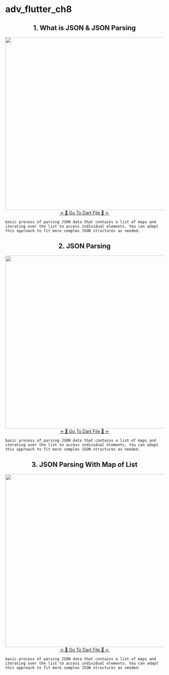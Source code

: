 # adv_flutter_ch8

<h2 align="center">1. What is JSON & JSON Parsing </h2>

<div align="center">
  <img height="550"  src="https://github.com/user-attachments/assets/48408b27-3f71-43b1-b9b2-0fc8a068ebe3" />
</div>
<div align="center">
<a href="https://github.com/HirenCodeMaster11/Adv_Flutter_Ch8/blob/master/lib/Json%20Parsing/View/home.dart">-> 📂 Go To Dart File 📂 <-</a>
</div>

```basic process of parsing JSON data that contains a list of maps and iterating over the list to access individual elements. You can adapt this approach to fit more complex JSON structures as needed.```

<h2 align="center">2. JSON Parsing </h2>

<div align="center">
  <img height="550"  src="https://github.com/user-attachments/assets/fbeb7e96-a35b-4f9e-8956-ff6007eda7ef" />
</div>
<div align="center">
<a href="https://github.com/HirenCodeMaster11/Adv_Flutter_Ch8/blob/master/lib/Json%20Parsing%202/View/UserPage.dart">-> 📂 Go To Dart File 📂 <-</a>
</div>

```basic process of parsing JSON data that contains a list of maps and iterating over the list to access individual elements. You can adapt this approach to fit more complex JSON structures as needed.```


<h2 align="center">3. JSON Parsing With Map of List</h2>

<div align="center">
  <img height="550"  src="https://github.com/user-attachments/assets/df6aaaab-acdd-4dc2-bef5-1660107fee3e" />
</div>
<div align="center">
<a href="https://github.com/HirenCodeMaster11/Adv_Flutter_Ch8/blob/master/lib/JsonParsing%20With%20Map%20of%20List/View/Post%20Page.dart">-> 📂 Go To Dart File 📂 <-</a>
</div>

```basic process of parsing JSON data that contains a list of maps and iterating over the list to access individual elements. You can adapt this approach to fit more complex JSON structures as needed.```
